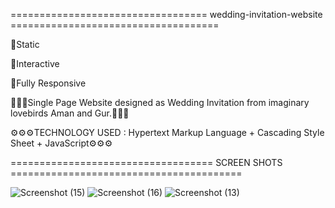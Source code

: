 ================================== wedding-invitation-website ====================================

🎯Static

🎯Interactive

🎯Fully Responsive


📖📖📖Single Page Website designed as Wedding Invitation from imaginary lovebirds Aman and Gur.📖📖📖

⚙️⚙️⚙️TECHNOLOGY USED : Hypertext Markup Language + Cascading Style Sheet + JavaScript⚙️⚙️⚙️

=================================== SCREEN SHOTS ========================================

![Screenshot (15)](https://user-images.githubusercontent.com/112867859/198951158-4f066edc-e299-4a2a-aaa8-0c824cadcbd9.png)
![Screenshot (16)](https://user-images.githubusercontent.com/112867859/198951307-6156e0a1-bba1-442f-ae8c-2a9632728837.png)
![Screenshot (13)](https://user-images.githubusercontent.com/112867859/198951365-4bec8803-7a5e-4b88-94ac-69d7103df573.png)

